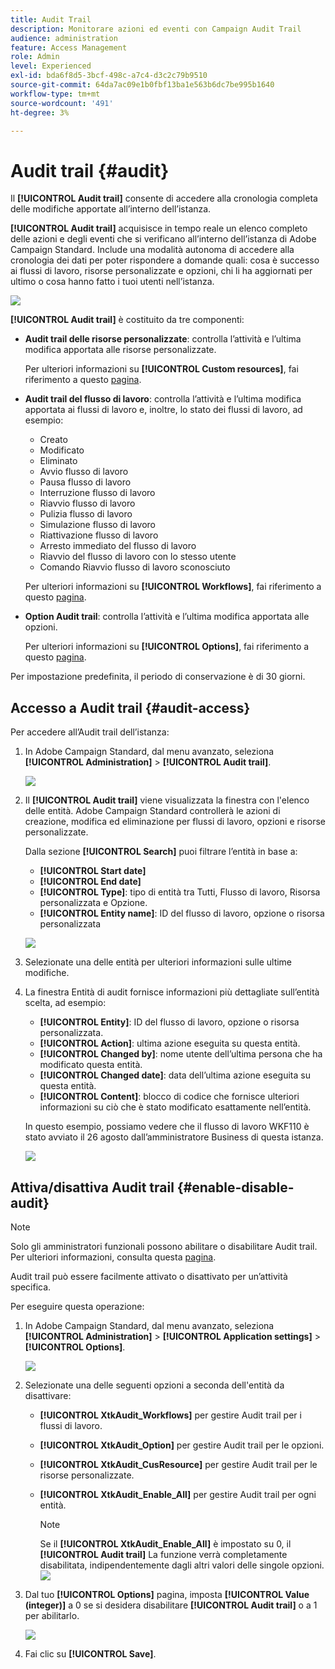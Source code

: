 ```yaml
---
title: Audit Trail
description: Monitorare azioni ed eventi con Campaign Audit Trail
audience: administration
feature: Access Management
role: Admin
level: Experienced
exl-id: bda6f8d5-3bcf-498c-a7c4-d3c2c79b9510
source-git-commit: 64da7ac09e1b0fbf13ba1e563b6dc7be995b1640
workflow-type: tm+mt
source-wordcount: '491'
ht-degree: 3%

---
```


# Audit trail {#audit}

Il **[!UICONTROL Audit trail]** consente di accedere alla cronologia completa delle modifiche apportate all’interno dell’istanza.

**[!UICONTROL Audit trail]** acquisisce in tempo reale un elenco completo delle azioni e degli eventi che si verificano all’interno dell’istanza di Adobe Campaign Standard. Include una modalità autonoma di accedere alla cronologia dei dati per poter rispondere a domande quali: cosa è successo ai flussi di lavoro, risorse personalizzate e opzioni, chi li ha aggiornati per ultimo o cosa hanno fatto i tuoi utenti nell’istanza.

![](assets/audit-trail.png)

**[!UICONTROL Audit trail]** è costituito da tre componenti:

* **Audit trail delle risorse personalizzate**: controlla l’attività e l’ultima modifica apportata alle risorse personalizzate.

   Per ulteriori informazioni su **[!UICONTROL Custom resources]**, fai riferimento a questo [pagina](../../developing/using/key-steps-to-add-a-resource.md).

* **Audit trail del flusso di lavoro**: controlla l’attività e l’ultima modifica apportata ai flussi di lavoro e, inoltre, lo stato dei flussi di lavoro, ad esempio:

   * Creato
   * Modificato
   * Eliminato
   * Avvio flusso di lavoro
   * Pausa flusso di lavoro
   * Interruzione flusso di lavoro
   * Riavvio flusso di lavoro
   * Pulizia flusso di lavoro
   * Simulazione flusso di lavoro
   * Riattivazione flusso di lavoro
   * Arresto immediato del flusso di lavoro
   * Riavvio del flusso di lavoro con lo stesso utente
   * Comando Riavvio flusso di lavoro sconosciuto

   Per ulteriori informazioni su **[!UICONTROL Workflows]**, fai riferimento a questo [pagina](../../automating/using/get-started-workflows.md).

* **Option Audit trail**: controlla l’attività e l’ultima modifica apportata alle opzioni.

   Per ulteriori informazioni su **[!UICONTROL Options]**, fai riferimento a questo [pagina](../../administration/using/about-campaign-standard-settings.md).

Per impostazione predefinita, il periodo di conservazione è di 30 giorni.

## Accesso a Audit trail {#audit-access}

Per accedere all’Audit trail dell’istanza:

1. In Adobe Campaign Standard, dal menu avanzato, seleziona **[!UICONTROL Administration]** > **[!UICONTROL Audit trail]**.

   ![](assets/audit-trail.png)

1. Il **[!UICONTROL Audit trail]** viene visualizzata la finestra con l&#39;elenco delle entità. Adobe Campaign Standard controllerà le azioni di creazione, modifica ed eliminazione per flussi di lavoro, opzioni e risorse personalizzate.

   Dalla sezione **[!UICONTROL Search]** puoi filtrare l’entità in base a:

   * **[!UICONTROL Start date]**
   * **[!UICONTROL End date]**
   * **[!UICONTROL Type]**: tipo di entità tra Tutti, Flusso di lavoro, Risorsa personalizzata e Opzione.
   * **[!UICONTROL Entity name]**: ID del flusso di lavoro, opzione o risorsa personalizzata

   ![](assets/audit-trail_2.png)

1. Selezionate una delle entità per ulteriori informazioni sulle ultime modifiche.

1. La finestra Entità di audit fornisce informazioni più dettagliate sull’entità scelta, ad esempio:

   * **[!UICONTROL Entity]**: ID del flusso di lavoro, opzione o risorsa personalizzata.
   * **[!UICONTROL Action]**: ultima azione eseguita su questa entità.
   * **[!UICONTROL Changed by]**: nome utente dell’ultima persona che ha modificato questa entità.
   * **[!UICONTROL Changed date]**: data dell’ultima azione eseguita su questa entità.
   * **[!UICONTROL Content]**: blocco di codice che fornisce ulteriori informazioni su ciò che è stato modificato esattamente nell’entità.

   In questo esempio, possiamo vedere che il flusso di lavoro WKF110 è stato avviato il 26 agosto dall’amministratore Business di questa istanza.

   ![](assets/audit-trail_3.png)

## Attiva/disattiva Audit trail {#enable-disable-audit}

>[!NOTE]
>
> Solo gli amministratori funzionali possono abilitare o disabilitare Audit trail. Per ulteriori informazioni, consulta questa [pagina](../../administration/using/users-management.md#functional-administrators).

Audit trail può essere facilmente attivato o disattivato per un’attività specifica.

Per eseguire questa operazione:

1. In Adobe Campaign Standard, dal menu avanzato, seleziona **[!UICONTROL Administration]** > **[!UICONTROL Application settings]** > **[!UICONTROL Options]**.

   ![](assets/audit-trail_4.png)

1. Selezionate una delle seguenti opzioni a seconda dell&#39;entità da disattivare:

   * **[!UICONTROL XtkAudit_Workflows]** per gestire Audit trail per i flussi di lavoro.
   * **[!UICONTROL XtkAudit_Option]** per gestire Audit trail per le opzioni.
   * **[!UICONTROL XtkAudit_CusResource]** per gestire Audit trail per le risorse personalizzate.
   * **[!UICONTROL XtkAudit_Enable_All]** per gestire Audit trail per ogni entità.

      >[!NOTE]
      >
      >Se il **[!UICONTROL XtkAudit_Enable_All]** è impostato su 0, il **[!UICONTROL Audit trail]** La funzione verrà completamente disabilitata, indipendentemente dagli altri valori delle singole opzioni.
   ![](assets/audit-trail_5.png)

1. Dal tuo **[!UICONTROL Options]** pagina, imposta **[!UICONTROL Value (integer)]** a 0 se si desidera disabilitare **[!UICONTROL Audit trail]** o a 1 per abilitarlo.

   ![](assets/audit-trail_6.png)

1. Fai clic su **[!UICONTROL Save]**.
